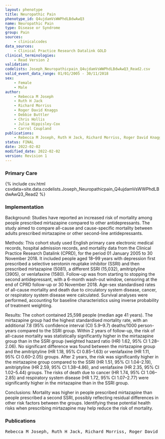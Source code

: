 ```yaml
---
layout: phenotype
title: Neuropathic Pain
phenotype_id: Q4ujdamVsWWPhdLBdwAwQ3
name: Neuropathic Pain
type: Disease or Syndrome
group: Pain
sources: 
    - clinicalcodes
data_sources:
    - Clinical Practice Research Datalink GOLD
clinical_terminologies:
    - Read Version 2
validation:
codelists: Joseph_Neuropathicpain_Q4ujdamVsWWPhdLBdwAwQ3_Read2.csv
valid_event_data_range: 01/01/2005 - 30/11/2018
sex:
    - Female
    - Male
author:
    - Rebecca M Joseph
    - Ruth H Jack
    - Richard Morriss
    - Roger David Knaggs
    - Debbie Buttler
    - Chris Hollis
    - Julia Hippisley-Cox
    - Carrol Coupland
publications:
    - Rebecca M Joseph, Ruth H Jack, Richard Morriss, Roger David Knaggs, Debbie Buttler, Chris Hollis, Julia Hippisley-Cox, Carrol Coupland, The risk of all-cause and cause-specific mortality in people prescribed mirtazapine an active comparator cohort study using electronic health records. BMC Medicine, 20(43), 2022.
status: FINAL
date: 2022-02-02
modified_date: 2022-02-02
version: Revision 1
---
```


### Primary Care

{% include csv.html csvdata=site.data.codelists.Joseph_Neuropathicpain_Q4ujdamVsWWPhdLBdwAwQ3_Read2 %}

### Implementation

Background: 
Studies have reported an increased risk of mortality among people prescribed mirtazapine compared to other antidepressants. The study aimed to compare all-cause and cause-specific mortality between adults prescribed mirtazapine or other second-line antidepressants.

Methods: 
This cohort study used English primary care electronic medical records, hospital admission records, and mortality data from the Clinical Practice Research Datalink (CPRD), for the period 01 January 2005 to 30 November 2018. It included people aged 18–99 years with depression first prescribed a selective serotonin reuptake inhibitor (SSRI) and then prescribed mirtazapine (5081), a different SSRI (15,032), amitriptyline (3905), or venlafaxine (1580). Follow-up was from starting to stopping the second antidepressant, with a 6-month wash-out window, censoring at the end of CPRD follow-up or 30 November 2018. Age-sex standardised rates of all-cause mortality and death due to circulatory system disease, cancer, or respiratory system disease were calculated. Survival analyses were performed, accounting for baseline characteristics using inverse probability of treatment weighting.

Results: 
The cohort contained 25,598 people (median age 41 years). The mirtazapine group had the highest standardised mortality rate, with an additional 7.8 (95% confidence interval (CI) 5.9–9.7) deaths/1000 person-years compared to the SSRI group. Within 2 years of follow-up, the risk of all-cause mortality was statistically significantly higher in the mirtazapine group than in the SSRI group (weighted hazard ratio (HR) 1.62, 95% CI 1.28–2.06). No significant difference was found between the mirtazapine group and the amitriptyline (HR 1.18, 95% CI 0.85–1.63) or venlafaxine (HR 1.11, 95% CI 0.60–2.05) groups. After 2 years, the risk was significantly higher in the mirtazapine group compared to the SSRI (HR 1.51, 95% CI 1.04–2.19), amitriptyline (HR 2.59, 95% CI 1.38–4.86), and venlafaxine (HR 2.35, 95% CI 1.02–5.44) groups. The risks of death due to cancer (HR 1.74, 95% CI 1.06–2.85) and respiratory system disease (HR 1.72, 95% CI 1.07–2.77) were significantly higher in the mirtazapine than in the SSRI group. 

Conclusions: 
Mortality was higher in people prescribed mirtazapine than people prescribed a second SSRI, possibly reflecting residual differences in other risk factors between the groups. Identifying these potential health risks when prescribing mirtazapine may help reduce the risk of mortality.

### Publications

<pre>
Rebecca M Joseph, Ruth H Jack, Richard Morriss, Roger David Knaggs, Debbie Buttler, Chris Hollis, Julia Hippisley-Cox, Carrol Coupland, The risk of all-cause and cause-specific mortality in people prescribed mirtazapine an active comparator cohort study using electronic health records. BMC Medicine, 20(43), 2022.
</pre>
